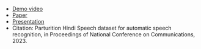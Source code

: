 
- [Demo video](https://youtu.be/qNk5xuop27Y)
- [Paper](https://github.com/madhavlab/2023_NCC_parturitionASR/blob/main/paper_NCC2023.pdf)
- [Presentation](https://github.com/madhavlab/2023_NCC_parturitionASR/blob/main/NCC-Presentation.pdf)
- Citation: Parturition Hindi Speech dataset for automatic speech recognition, in Proceedings of National Conference on Communications, 2023.
